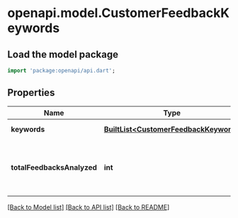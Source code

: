 # openapi.model.CustomerFeedbackKeywords

## Load the model package
```dart
import 'package:openapi/api.dart';
```

## Properties
Name | Type | Description | Notes
------------ | ------------- | ------------- | -------------
**keywords** | [**BuiltList&lt;CustomerFeedbackKeyword&gt;**](CustomerFeedbackKeyword.md) | The list of keywords | [optional] 
**totalFeedbacksAnalyzed** | **int** | The total number of Feedbacks that have been analyzed. | [optional] 

[[Back to Model list]](../README.md#documentation-for-models) [[Back to API list]](../README.md#documentation-for-api-endpoints) [[Back to README]](../README.md)



